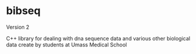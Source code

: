 bibseq
======
Version 2

C++ library for dealing with dna sequence data and various other biological data create by students at Umass Medical School 


